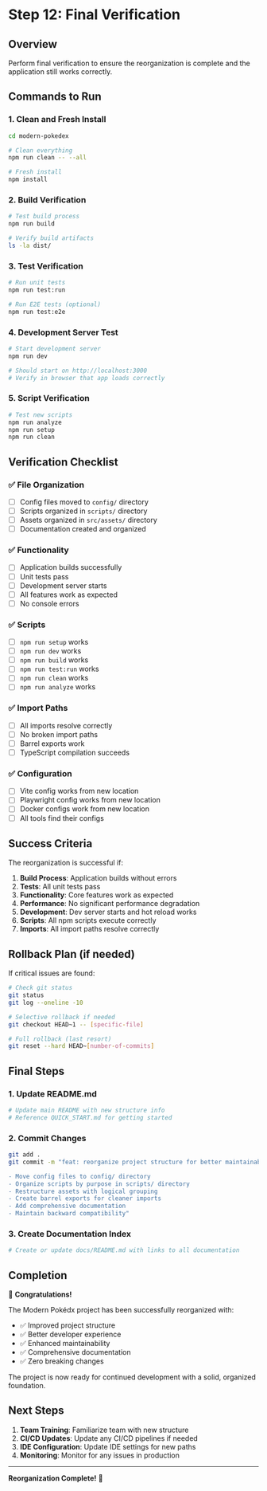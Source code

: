 # Step 12: Final Verification

## Overview
Perform final verification to ensure the reorganization is complete and the application still works correctly.

## Commands to Run

### 1. Clean and Fresh Install
```bash
cd modern-pokedex

# Clean everything
npm run clean -- --all

# Fresh install
npm install
```

### 2. Build Verification
```bash
# Test build process
npm run build

# Verify build artifacts
ls -la dist/
```

### 3. Test Verification
```bash
# Run unit tests
npm run test:run

# Run E2E tests (optional)
npm run test:e2e
```

### 4. Development Server Test
```bash
# Start development server
npm run dev

# Should start on http://localhost:3000
# Verify in browser that app loads correctly
```

### 5. Script Verification
```bash
# Test new scripts
npm run analyze
npm run setup
npm run clean
```

## Verification Checklist

### ✅ File Organization
- [ ] Config files moved to `config/` directory
- [ ] Scripts organized in `scripts/` directory  
- [ ] Assets organized in `src/assets/` directory
- [ ] Documentation created and organized

### ✅ Functionality
- [ ] Application builds successfully
- [ ] Unit tests pass
- [ ] Development server starts
- [ ] All features work as expected
- [ ] No console errors

### ✅ Scripts
- [ ] `npm run setup` works
- [ ] `npm run dev` works
- [ ] `npm run build` works
- [ ] `npm run test:run` works
- [ ] `npm run clean` works
- [ ] `npm run analyze` works

### ✅ Import Paths
- [ ] All imports resolve correctly
- [ ] No broken import paths
- [ ] Barrel exports work
- [ ] TypeScript compilation succeeds

### ✅ Configuration
- [ ] Vite config works from new location
- [ ] Playwright config works from new location
- [ ] Docker configs work from new location
- [ ] All tools find their configs

## Success Criteria

The reorganization is successful if:

1. **Build Process**: Application builds without errors
2. **Tests**: All unit tests pass
3. **Functionality**: Core features work as expected
4. **Performance**: No significant performance degradation
5. **Development**: Dev server starts and hot reload works
6. **Scripts**: All npm scripts execute correctly
7. **Imports**: All import paths resolve correctly

## Rollback Plan (if needed)

If critical issues are found:

```bash
# Check git status
git status
git log --oneline -10

# Selective rollback if needed
git checkout HEAD~1 -- [specific-file]

# Full rollback (last resort)
git reset --hard HEAD~[number-of-commits]
```

## Final Steps

### 1. Update README.md
```bash
# Update main README with new structure info
# Reference QUICK_START.md for getting started
```

### 2. Commit Changes
```bash
git add .
git commit -m "feat: reorganize project structure for better maintainability

- Move config files to config/ directory
- Organize scripts by purpose in scripts/ directory  
- Restructure assets with logical grouping
- Create barrel exports for cleaner imports
- Add comprehensive documentation
- Maintain backward compatibility"
```

### 3. Create Documentation Index
```bash
# Create or update docs/README.md with links to all documentation
```

## Completion

🎉 **Congratulations!** 

The Modern Pokédx project has been successfully reorganized with:

- ✅ Improved project structure
- ✅ Better developer experience  
- ✅ Enhanced maintainability
- ✅ Comprehensive documentation
- ✅ Zero breaking changes

The project is now ready for continued development with a solid, organized foundation.

## Next Steps

1. **Team Training**: Familiarize team with new structure
2. **CI/CD Updates**: Update any CI/CD pipelines if needed
3. **IDE Configuration**: Update IDE settings for new paths
4. **Monitoring**: Monitor for any issues in production

---

**Reorganization Complete!** 🚀